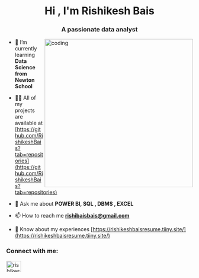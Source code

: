 <h1 align="center">Hi , I'm Rishikesh Bais</h1>
<h3 align="center">A passionate data analyst</h3>
<img align="right" alt="coding" width="400" src="https://i.pinimg.com/originals/e8/f4/53/e8f453469a3ec97ecd354df465d73913.gif">

- 🌱 I’m currently learning **Data Science from Newton School**

- 👨‍💻 All of my projects are available at [https://github.com/RishikeshBais?tab=repositories](https://github.com/RishikeshBais?tab=repositories)

- 💬 Ask me about **POWER BI, SQL , DBMS , EXCEL**

- 📫 How to reach me **rishibaisbais@gmail.com**

- 📄 Know about my experiences [https://rishikeshbaisresume.tiiny.site/](https://rishikeshbaisresume.tiiny.site/)

<h3 align="left">Connect with me:</h3>
<p align="left">
<a href="https://linkedin.com/in/rishikesh bais" target="blank"><img align="center" src="https://raw.githubusercontent.com/rahuldkjain/github-profile-readme-generator/master/src/images/icons/Social/linked-in-alt.svg" alt="rishikesh bais" height="30" width="40" /></a>
</p>
